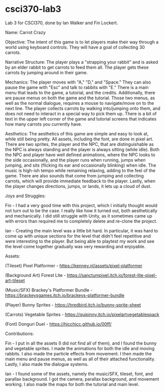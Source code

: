 # csci370-lab3
Lab 3 for CSCI370, done by Ian Walker and Fin Lockert.

Name: Carrot Crazy

Objective: The intent of this game is to let players make their way through a world using keyboard controls. They will have a goal of collecting 30 carrots.

Narrative Structure: The player plays a "strapping your rabbit" and is asked by an elder rabbit to get carrots to feed them all. The player gets these carrots by jumping around in their game.

Mechanics: The player moves with "A," "D," and "Space." They can also pause the game with "Esc" and talk to rabbits with "E." There is a main menu that leads to the game, a tutorial, and the credits. Additionally, there are pause menus on both the game and the tutorial. Those two menus, as well as the normal dialogue, requires a mouse to navigate/move on to the next line. The player collects carrots by walking into/jumping onto them, and does not need to interact in a special way to pick them up. There is a bit of text in the upper left corner of the game and tutorial screens that indicates how many carrots you currently have.

Aesthetics: The aesthetics of this game are simple and easy to look at, while still being pretty. All assets, including the font, are done in pixel art. There are two sprites, the player and the NPC, that are distinguishable as the NPC is always standing and the player is always sitting (while idle). Both the NPC and player have well defined animations, where the NPC looks to the side occasionally, and the player runs when running, jumps when jumping, and sits (flicking its ear and occasionally blinking) when idle. The music is high-ish tempo while remaining relaxing, adding to the feel of the game. There are also sounds that come from jumping and collecting carrots, which will provide immediate feedback to the player. Lastly, when the player changes directions, jumps, or lands, it lets up a cloud of dust.

Joys and Struggles: 

Fin - I had a very good time with this project, which I initially thought would not turn out to be the case. I really like how it turned out, both aesthetically and mechanically. I did still struggle with Unity, as it sometimes came up with errors than required me to completely delete and re-clone the project.

Ian - Creating the main level was a little bit hard. In particular, it was hard to come up with unique sections for the level that didn't feel repetitive and were interesting to the player. But being able to playtest my work and see the level come together gradually was very rewarding and enjoyable.

Assets:

(Tileset) Pixel Platformer - https://kenney.nl/assets/pixel-platformer

(Background Art) Forest Lite - https://sanctumpixel.itch.io/forest-lite-pixel-art-tileset
 
(Music/SFX) Brackey's Platformer Bundle -https://brackeysgames.itch.io/brackeys-platformer-bundle
 
(Player) Bunny Sprites - https://hredbird.itch.io/bunny-sprite-sheet

(Carrots) Vegetable Sprites - https://quipinny.itch.io/pixelartvegetablespack

(Font) Donguri Duel - https://hicchicc.github.io/00ff/

Contributions:

Fin - I put in all the assets (I did not find all of them), and I found the bunny and vegetable sprites. I made the animations for both the idle and moving rabbits. I also made the particle effects from movement. I then made the main menu and pause menus, as well as all of their attached functionality. Lastly, I also made the dialogue systems.

Ian - I found some of the assets, namely the music/SFX, tileset, font, and parallax background. I got the camera, parallax background, and movement working. I also made the maps for both the tutorial and main level. 
